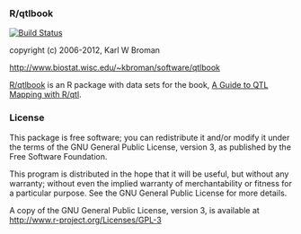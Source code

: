 ### R/qtlbook

[![Build Status](https://travis-ci.org/kbroman/qtlbook.png?branch=master)](https://travis-ci.org/kbroman/qtlbook)

copyright (c) 2006-2012, Karl W Broman

http://www.biostat.wisc.edu/~kbroman/software/qtlbook

[R/qtlbook](https://github.com/kbroman/qtlbook) is an R package with
data sets for the book, [A Guide to QTL Mapping with R/qtl](http://www.rqtl.org/book).

### License

This package is free software; you can redistribute it and/or modify it
under the terms of the GNU General Public License, version 3, as
published by the Free Software Foundation.

This program is distributed in the hope that it will be useful, but
without any warranty; without even the implied warranty of
merchantability or fitness for a particular purpose.  See the GNU
General Public License for more details.

A copy of the GNU General Public License, version 3, is available at  
<http://www.r-project.org/Licenses/GPL-3>

